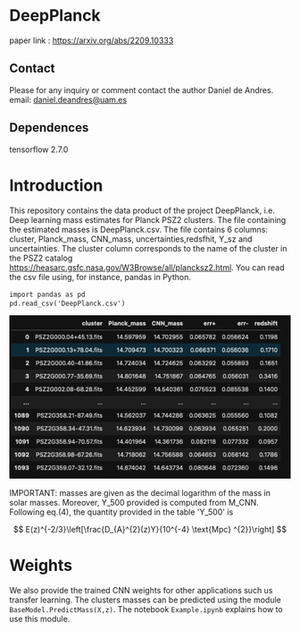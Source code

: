 # DeepPlanck
paper link : https://arxiv.org/abs/2209.10333

## Contact
Please for any inquiry or comment contact the author Daniel de Andres. email: daniel.deandres@uam.es
## Dependences 
tensorflow 2.7.0
# Introduction
This repository contains the data product of the project DeepPlanck, i.e. Deep learning mass estimates for Planck PSZ2 clusters. The file containing the estimated masses is DeepPlanck.csv. The file contains 6 columns: cluster, Planck_mass, CNN_mass, uncertainties,redsfhit, Y_sz and uncertainties. The cluster column corresponds to the name of the cluster in the PSZ2 catalog https://heasarc.gsfc.nasa.gov/W3Browse/all/plancksz2.html. You can read the csv file using, for instance, pandas in Python. 

```
import pandas as pd
pd.read_csv('DeepPlanck.csv')
```

![alt text](img.png "mass table") 

IMPORTANT: masses are given as the decimal logarithm of the mass in solar masses. Moreover, Y_500 provided is computed from M_CNN. Following eq.(4), the quantity provided in the table 'Y_500' is 

$$
E(z)^{-2/3}\left[\frac{D_{A}^{2}(z)Y}{10^{-4} \text{Mpc} ^{2}}\right]
$$

# Weights
We also provide the trained CNN weights for other applications such us transfer learning.  The clusters masses can be predicted using the module `BaseModel.PredictMass(X,z)`. The notebook `Example.ipynb` explains how to use this module.
